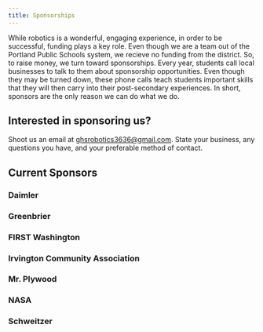 ```yaml
---
title: Sponsorships
---
```

While robotics is a wonderful, engaging experience, in order to be successful, funding plays a key role. Even though we are a team out of the Portland Public Schools system, we recieve no funding from the district. So, to raise money, we turn toward sponsorships. Every year, students call local businesses to talk to them about sponsorship opportunities. Even though they may be turned down, these phone calls teach students important skills that they will then carry into their post-secondary experiences. In short, sponsors are the only reason we can do what we do.

## Interested in sponsoring us?

Shoot us an email at ghsrobotics3636@gmail.com. State your business, any questions you have, and your preferable method of contact. 

## Current Sponsors

### Daimler

### Greenbrier

### FIRST Washington

### Irvington Community Association

### Mr. Plywood

### NASA

### Schweitzer